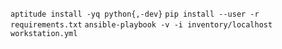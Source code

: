 `aptitude install -yq python{,-dev}`
`pip install --user -r requirements.txt`
`ansible-playbook -v -i inventory/localhost workstation.yml` 
